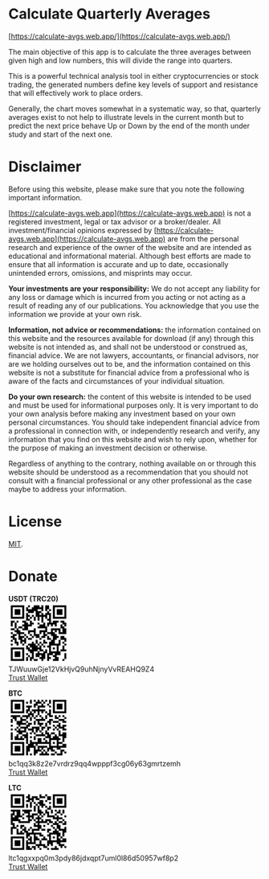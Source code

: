 # Calculate Quarterly Averages

[https://calculate-avgs.web.app/](https://calculate-avgs.web.app/)

The main objective of this app is to calculate the three averages between given high and low numbers, this will divide the range into quarters.

This is a powerful technical analysis tool in either cryptocurrencies or stock trading, the generated numbers define key levels of support and resistance that will effectively work to place orders.

Generally, the chart moves somewhat in a systematic way, so that, quarterly averages exist to not help to illustrate levels in the current month but to predict the next price behave Up or Down by the end of the month under study and start of the next one.

# Disclaimer

Before using this website, please make sure that you note the following important information.

[https://calculate-avgs.web.app](https://calculate-avgs.web.app) is not a registered investment, legal or tax advisor or a broker/dealer. All investment/financial opinions expressed by [https://calculate-avgs.web.app](https://calculate-avgs.web.app) are from the personal research and experience of the owner of the website and are intended as educational and informational material. Although best efforts are made to ensure that all information is accurate and up to date, occasionally unintended errors, omissions, and misprints may occur.

**Your investments are your responsibility:** We do not accept any liability for any loss or damage which is incurred from you acting or not acting as a result of reading any of our publications. You acknowledge that you use the information we provide at your own risk.

**Information, not advice or recommendations:** the information contained on this website and the resources available for download (if any) through this website is not intended as, and shall not be understood or construed as, financial advice. We are not lawyers, accountants, or financial advisors, nor are we holding ourselves out to be, and the information contained on this website is not a substitute for financial advice from a professional who is aware of the facts and circumstances of your individual situation.

**Do your own research:** the content of this website is intended to be used and must be used for informational purposes only. It is very important to do your own analysis before making any investment based on your own personal circumstances. You should take independent financial advice from a professional in connection with, or independently research and verify, any information that you find on this website and wish to rely upon, whether for the purpose of making an investment decision or otherwise.

Regardless of anything to the contrary, nothing available on or through this website should be understood as a recommendation that you should not consult with a financial professional or any other professional as the case maybe to address your information.

# License

[MIT](LICENSE).

# Donate

<strong>USDT (TRC20)</strong><br>
<img src="public/donate/usdt-trc20-address.jpg" alt="usdt-trc20-address" width="120"><br>
<span>TJWuuwGje12VkHjvQ9uhNjnyVvREAHQ9Z4</span><br>
<a href="https://link.trustwallet.com/send?coin=195&address=TJWuuwGje12VkHjvQ9uhNjnyVvREAHQ9Z4&token_id=TR7NHqjeKQxGTCi8q8ZY4pL8otSzgjLj6t">Trust Wallet</a>

<strong class="text-warning">BTC</strong><br>
<img src="public/donate/btc-address.jpg" alt="btc-address" width="120"><br>
<span class="text-warning">bc1qq3k8z2e7vrdrz9qq4wpppf3cg06y63gmrtzemh</span><br>
<a href="https://link.trustwallet.com/send?coin=0&address=bc1qq3k8z2e7vrdrz9qq4wpppf3cg06y63gmrtzemh">Trust Wallet</a>

<strong>LTC</strong><br>
<img src="public/donate/ltc-address.jpg" alt="ltc-address" width="120"><br>
<span>ltc1qgxxpq0m3pdy86jdxqpt7uml0l86d50957wf8p2</span><br>
<a href="https://link.trustwallet.com/send?coin=2&address=ltc1qgxxpq0m3pdy86jdxqpt7uml0l86d50957wf8p2">Trust Wallet</a>
